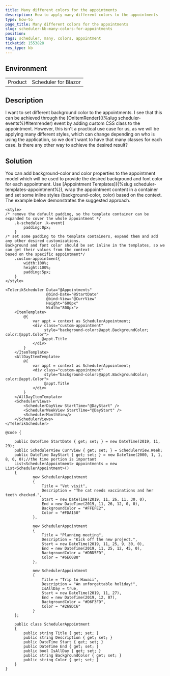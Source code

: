 ```yaml
---
title: Many different colors for the appointments
description: How to apply many different colors to the appointments
type: how-to
page_title: Many different colors for the appointments
slug: scheduler-kb-many-colors-for-appointments
position: 
tags: scheduler, many, colors, appointment
ticketid: 1553828
res_type: kb
---
```


## Environment
<table>
	<tbody>
		<tr>
			<td>Product</td>
			<td>Scheduler for Blazor</td>
		</tr>
	</tbody>
</table>


## Description

I want to set different background color to the appointments. I see that this can be achieved through the [OnItemRender]({%slug scheduler-events%}#itemrender) event by adding custom CSS class to the appointment. However, this isn't a practical use case for us, as we will be applying many different styles, which can change depending on who is using the application, so we don't want to have that many classes for each case. Is there any other way to achieve the desired result?

## Solution

You can add background-color and color properties to the appointment model which will be used to provide the desired background and font color for each appointment. Use [Appointment Templates]({%slug scheduler-templates-appointment%}), wrap the appointment content in a container and set some inline styles (background-color, color) based on the context. The example below demonstrates the suggested approach.

````CSHTML
<style>
/* remove the default padding, so the template container can be expanded to cover the whole appointment */
    .k-scheduler .k-event{
        padding:0px;
    } 
/* set some padding to the template containers, expand them and add any other desired customizations. 
Background and font color should be set inline in the templates, so we can get their values from the context 
based on the specific appointment*/
    .custom-appointment{    
        width:100%;
        height:100%;
        padding:5px;        
    }
</style>

<TelerikScheduler Data="@Appointments"
                  @bind-Date="@StartDate" 
                  @bind-View="@CurrView" 
                  Height="600px" 
                  Width="800px">
    <ItemTemplate>
        @{
            var appt = context as SchedulerAppointment;
            <div class="custom-appointment"
                 style="background-color:@appt.BackgroundColor; color:@appt.Color">
                @appt.Title
            </div>
        }
    </ItemTemplate>
    <AllDayItemTemplate>
        @{
            var appt = context as SchedulerAppointment;            
            <div class="custom-appointment"
                 style="background-color:@appt.BackgroundColor; color:@appt.Color">
                 @appt.Title                
            </div>
        }
    </AllDayItemTemplate>
    <SchedulerViews>
        <SchedulerDayView StartTime="@DayStart" />
        <SchedulerWeekView StartTime="@DayStart" />
        <SchedulerMonthView/>
    </SchedulerViews>
</TelerikScheduler>

@code {

    public DateTime StartDate { get; set; } = new DateTime(2019, 11, 29);
    public SchedulerView CurrView { get; set; } = SchedulerView.Week;
    public DateTime DayStart { get; set; } = new DateTime(2000, 1, 1, 8, 0, 0);//the time portion is important
    List<SchedulerAppointment> Appointments = new List<SchedulerAppointment>()
    {
            new SchedulerAppointment
            {
                Title = "Vet visit",
                Description = "The cat needs vaccinations and her teeth checked.",
                Start = new DateTime(2019, 11, 26, 11, 30, 0),
                End = new DateTime(2019, 11, 26, 12, 0, 0),
                BackgroundColor = "#FFEFE2",
                Color = "#FDA150"
            },

            new SchedulerAppointment
            {
                Title = "Planning meeting",
                Description = "Kick off the new project.",
                Start = new DateTime(2019, 11, 25, 9, 30, 0),
                End = new DateTime(2019, 11, 25, 12, 45, 0),
                BackgroundColor = "#DBD5FD",
                Color = "#6E60B8"
            },

            new SchedulerAppointment
            {
                Title = "Trip to Hawaii",
                Description = "An unforgettable holiday!",
                IsAllDay = true,
                Start = new DateTime(2019, 11, 27),
                End = new DateTime(2019, 12, 07),
                BackgroundColor = "#D6F3FD",
                Color = "#269DC6"
            }
    };

    public class SchedulerAppointment
    {
        public string Title { get; set; }
        public string Description { get; set; }
        public DateTime Start { get; set; }
        public DateTime End { get; set; }
        public bool IsAllDay { get; set; }
        public string BackgroundColor { get; set; }
        public string Color { get; set; }
    }
}
````
